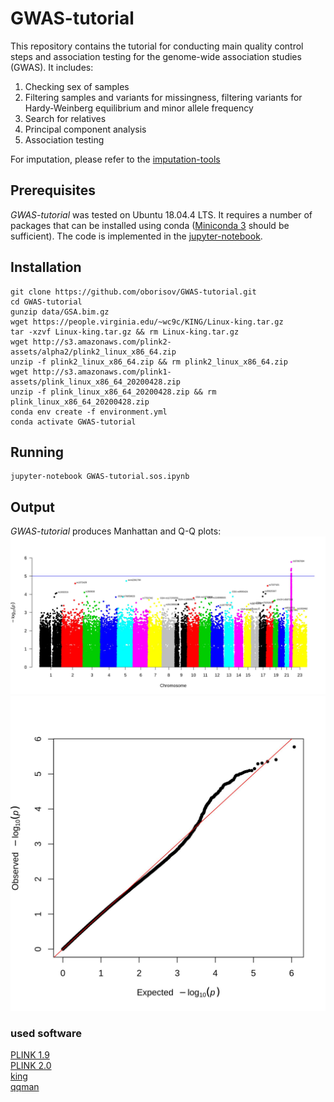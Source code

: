 # GWAS-tutorial

This repository contains the tutorial for conducting main quality control steps and association testing for the genome-wide association studies (GWAS). It includes:
1. Checking sex of samples
2. Filtering samples and variants for missingness, filtering variants for Hardy-Weinberg equilibrium and minor allele frequency
3. Search for relatives
4. Principal component analysis
5. Association testing

For imputation, please refer to the [imputation-tools](https://github.com/oborisov/imputation-tools)

## Prerequisites
*GWAS-tutorial* was tested on Ubuntu 18.04.4 LTS. It requires a number of packages that can be installed using conda ([Miniconda 3](https://docs.conda.io/en/latest/miniconda.html) should be sufficient). The code is implemented in the [jupyter-notebook](https://jupyter.org/).


## Installation
```
git clone https://github.com/oborisov/GWAS-tutorial.git  
cd GWAS-tutorial
gunzip data/GSA.bim.gz
wget https://people.virginia.edu/~wc9c/KING/Linux-king.tar.gz
tar -xzvf Linux-king.tar.gz && rm Linux-king.tar.gz
wget http://s3.amazonaws.com/plink2-assets/alpha2/plink2_linux_x86_64.zip
unzip -f plink2_linux_x86_64.zip && rm plink2_linux_x86_64.zip
wget http://s3.amazonaws.com/plink1-assets/plink_linux_x86_64_20200428.zip
unzip -f plink_linux_x86_64_20200428.zip && rm plink_linux_x86_64_20200428.zip
conda env create -f environment.yml
conda activate GWAS-tutorial
```

## Running
```
jupyter-notebook GWAS-tutorial.sos.ipynb
```

## Output
*GWAS-tutorial* produces Manhattan and Q-Q plots:
![Manhattan plot](results/GSA_sim_checkedsex_geno02_mind02_geno002_mind002_norelated.PHENO1.glm.logistic_manh.jpeg)
![Q-Q plot](results/GSA_sim_checkedsex_geno02_mind02_geno002_mind002_norelated.PHENO1.glm.logistic_qq.jpeg)

### used software
[PLINK 1.9](https://www.cog-genomics.org/plink/1.9)  
[PLINK 2.0](https://www.cog-genomics.org/plink/2.0)  
[king](https://people.virginia.edu/~wc9c/KING/manual.html)  
[qqman](https://cran.r-project.org/web/packages/qqman/index.html)

